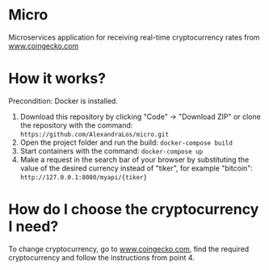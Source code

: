 # Micro
Microservices application for receiving real-time cryptocurrency rates from www.coingecko.com
# How it works?
Precondition: Docker is installed.
1. Download this repository by clicking "Code" -> "Download ZIP" or clone the repository with the command:
   `https://github.com/AlexandraLos/micro.git`
2. Open the project folder and run the build:
   `docker-compose build`
3. Start containers with the command:
   `docker-compose up`
4. Make a request in the search bar of your browser by substituting the value of the desired currency instead of "tiker", for example "bitcoin":
   `http://127.0.0.1:8080/myapi/{tiker}`
# How do I choose the cryptocurrency I need?
To change cryptocurrency, go to www.coingecko.com, find the required cryptocurrency and follow the instructions from point 4.